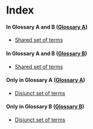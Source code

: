 # Index

#### In Glossary A and B ([Glossary A][1])

-   [Shared set of terms][2]

#### In Glossary A and B ([Glossary B][3])

-   [Shared set of terms][2]

#### Only in Glossary A ([Glossary A][4])

-   [Disjunct set of terms][5]

#### Only in Glossary B ([Glossary B][6])

-   [Disjunct set of terms][5]

[1]: ./glossary-a.md#in-glossary-a-and-b

[2]: ./document.md#shared-set-of-terms

[3]: ./glossary-b.md#in-glossary-a-and-b

[4]: ./glossary-a.md#only-in-glossary-a

[5]: ./document.md#disjunct-set-of-terms

[6]: ./glossary-b.md#only-in-glossary-b
